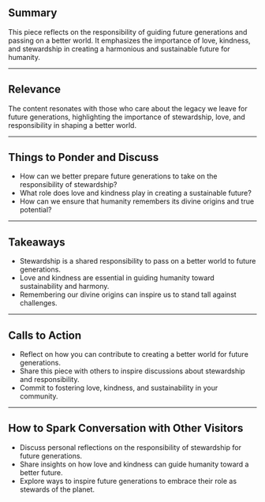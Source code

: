 <!--//meta
Custom Title: Our Children
Enhances: [our-children.txt]
About: A reflective piece on the responsibility of passing on a better world to future generations. It emphasizes the importance of love, kindness, and stewardship in guiding humanity toward a harmonious and sustainable future.
Description: A poetic meditation on the role of future generations and the responsibility of creating a better world for them.
Primary Keyword: stewardship
Related Keywords: future generations, love, kindness, responsibility, sustainability
Long-Tail Keywords: passing on a better world to future generations, fostering love and kindness for a sustainable future, the responsibility of stewardship for humanity
Date: May 10, 2025
Author: `GitHub Copilot`
//-->

## Summary

This piece reflects on the responsibility of guiding future generations and passing on a better world. It emphasizes the importance of love, kindness, and stewardship in creating a harmonious and sustainable future for humanity.

---

## Relevance

The content resonates with those who care about the legacy we leave for future generations, highlighting the importance of stewardship, love, and responsibility in shaping a better world.

---

## Things to Ponder and Discuss

- How can we better prepare future generations to take on the responsibility of stewardship?
- What role does love and kindness play in creating a sustainable future?
- How can we ensure that humanity remembers its divine origins and true potential?

---

## Takeaways

- Stewardship is a shared responsibility to pass on a better world to future generations.
- Love and kindness are essential in guiding humanity toward sustainability and harmony.
- Remembering our divine origins can inspire us to stand tall against challenges.

---

## Calls to Action

- Reflect on how you can contribute to creating a better world for future generations.
- Share this piece with others to inspire discussions about stewardship and responsibility.
- Commit to fostering love, kindness, and sustainability in your community.

---

## How to Spark Conversation with Other Visitors

- Discuss personal reflections on the responsibility of stewardship for future generations.
- Share insights on how love and kindness can guide humanity toward a better future.
- Explore ways to inspire future generations to embrace their role as stewards of the planet.